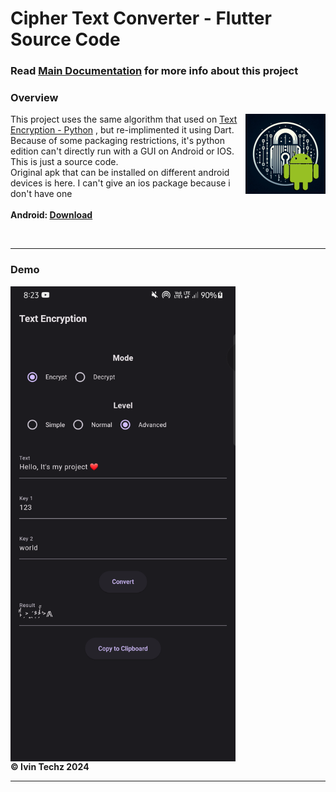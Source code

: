 # Cipher Text Converter - Flutter Source Code

### Read <b>[Main Documentation](https://github.com/ivin-titus/Text-Encryption/blob/master/README.md)</b> for more info about this project



### Overview 
<img src="logo_android.png" width="128" height="128" alt="text-encryption" align="right" />

This project uses the same algorithm that used on [Text Encryption - Python](https://github.com/ivin-titus/Text-Encryption/tree/master/text_encryption_python) , but re-implimented it using Dart.<br>
Because of some packaging restrictions, it's python edition can't directly run with a GUI on Android or IOS. This is just a source code. <br> Original apk that can be installed on different android devices is here. I can't give an ios package because i don't  have one <br> <br>  <b> Android: [Download](https://download1321.mediafire.com/nlt9np0h4heghBkA13g8nfw3gsUT9Ox9JPFTXIBNpiXOHXSYt5hZ3uDwMmpcb25pHJ8PEse2QgtLVxJPMnNa13E14i5-ZpLkdt9wg1w14vq65C50TNLhFZDdFj_5JMU6glRzBFyKptz8VvrcqJIl-EnfJ4WfqCyurppyuzYJ0w/npikkymx3hleurt/Text+Encryption.apk)</b>

<br>

---

### Demo
<img src="demo_android.png" width="360" height="760" alt="text-encryption" align="center" />
<br>
<b>©️ Ivin Techz 2024</b>

---